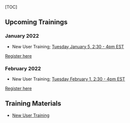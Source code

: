 [title]: - "OSG User Training"

[TOC]

## Upcoming Trainings

### January 2022

* New User Training; [Tuesday January 5, 2:30 - 4pm EST](https://www.timeanddate.com/worldclock/fixedtime.html?msg=OSG+New+User+Training&iso=20220118T0130&p1=142&ah=1&am=30)

[Register here](https://docs.google.com/forms/d/e/1FAIpQLSdj3XT7I0SM4k9jBvST7YX5wsCH_er1HLA7VqRj9ICoEvf2GA/viewform)

### February 2022

* New User Training; [Tuesday February 1, 2:30 - 4pm EST](https://www.timeanddate.com/worldclock/fixedtime.html?msg=OSG+New+User+Training&iso=20220201T0130&p1=142&ah=1&am=30)

[Register here](https://docs.google.com/forms/d/e/1FAIpQLSdj3XT7I0SM4k9jBvST7YX5wsCH_er1HLA7VqRj9ICoEvf2GA/viewform)

## Training Materials

* [New User Training](12000084445)
